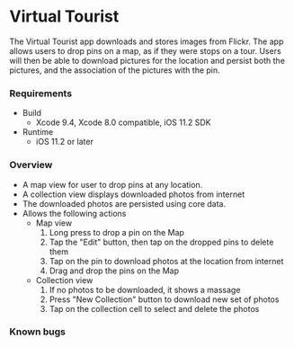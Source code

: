 # Virtual Tourist

The Virtual Tourist app downloads and stores images from Flickr. The app allows users to drop pins on a map, as if they were stops on a tour. Users will then be able to download pictures for the location and persist both the pictures, and the association of the pictures with the pin.

### Requirements
- Build
  * Xcode 9.4, Xcode 8.0 compatible, iOS 11.2 SDK
- Runtime
  * iOS 11.2 or later

### Overview
- A map view for user to drop pins at any location.
- A collection view displays downloaded photos from internet
- The downloaded photos are persisted using core data.
- Allows the following actions
  * Map view
    1) Long press to drop a pin on the Map
    2) Tap the "Edit" button, then tap on the dropped pins to delete them
    3) Tap on the pin to download photos at the location from internet
    4) Drag and drop the pins on the Map
  * Collection view
    1) If no photos to be downloaded, it shows a massage
    2) Press "New Collection" button to download new set of photos
    3) Tap on the collection cell to select and delete the photos

### Known bugs

